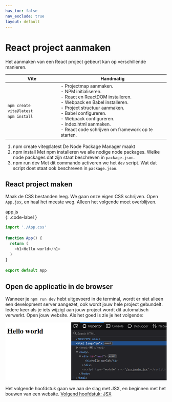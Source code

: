 ```yaml
---
has_toc: false
nav_exclude: true
layout: default
---
```


# React project aanmaken

Het aanmaken van een React project gebeurt kan op verschillende manieren.

|Vite|Handmatig|
|-----|--------|
`npm create vite@latest`<br>`npm install`| - Projectmap aanmaken. <br>- NPM initialiseren.<br>- React en ReactDOM installeren. <br>- Webpack en Babel installeren.<br>- Project structuur aanmaken.<br>- Babel configureren.<br>- Webpack configureren.<br>- index.html aanmaken.<br>- React code schrijven om framework op te starten. 

1. npm create vite@latest
De Node Package Manager maakt 
2. npm install
Met npm installeren we alle nodige node packages. Welke node packages dat zijn staat beschreven in `package.json`. 
3. npm run dev
Met dit commando activeren we het `dev` script. Wat dat script doet staat ook beschreven in `package.json`. 

## React project maken
Maak de CSS bestanden leeg. We gaan onze eigen CSS schrijven.
Open `App.jsx`, en haal het meeste weg. Alleen het volgende moet overblijven. 

app.js  
{: .code-label }

```js 
import './App.css'

function App() {
  return (
    <h1>Hello world</h1>
  )
}

export default App
```

## Open de applicatie in de browser
Wanneer je `npm run dev` hebt uitgevoerd in de terminal, wordt er niet alleen een development server aangezet, ook wordt jouw hele project gebundelt. Iedere keer als je iets wijzigt aan jouw project wordt dit automatisch verwerkt. Open jouw website. Als het goed is zie je het volgende:

![HTML](./images/nieuwproject.png)

Het volgende hoofdstuk gaan we aan de slag met JSX, en beginnen met het bouwen van een website. 
[Volgend hoofdstuk: JSX](3jsx)